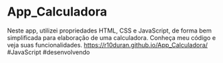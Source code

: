 # App_Calculadora
Neste app, utilizei propriedades HTML, CSS e JavaScript, de forma bem simplificada para elaboração de uma calculadora.
Conheça meu código e veja suas funcionalidades.
https://r10duran.github.io/App_Calculadora/
#JavaScript
#desenvolvendo
